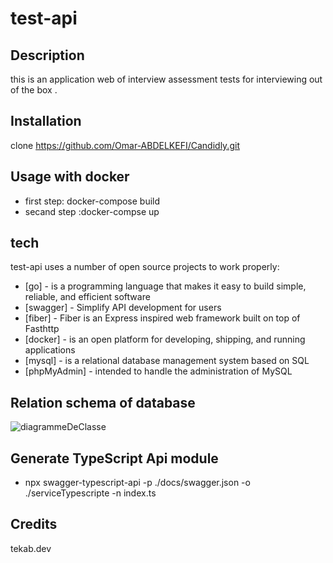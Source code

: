 # test-api

## Description
this is an application web of interview assessment tests for interviewing out of the box .
## Installation
clone https://github.com/Omar-ABDELKEFI/Candidly.git
## Usage with docker
- first step: docker-compose build 
- secand step :docker-compse up 
## tech
test-api uses a number of open source projects to work properly:
- [go] -  is a programming language that makes it easy to build simple, reliable, and efficient software
- [swagger] - Simplify API development for users
- [fiber] - Fiber is an Express inspired web framework built on top of Fasthttp
- [docker] - is an open platform for developing, shipping, and running applications
- [mysql] - is a relational database management system based on SQL
- [phpMyAdmin] - intended to handle the administration of MySQL
## Relation schema of database
![diagrammeDeClasse](https://user-images.githubusercontent.com/86954805/128239872-6c56dbf2-af87-4152-a339-5e5e3325d5ec.PNG)
## Generate TypeScript Api module
- npx swagger-typescript-api -p ./docs/swagger.json -o ./serviceTypescripte -n index.ts
## Credits
tekab.dev 
